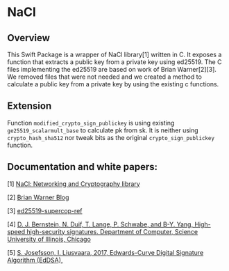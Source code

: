 # NaCl

## Overview

This Swift Package is a wrapper of NaCl library[1] written in C.
It exposes a function that extracts a public key from a private key using ed25519.
The C files implementing the ed25519 are based on work of Brian Warner[2][3].
We removed files that were not needed and we created a method to calculate a public key from a private key by using the existing c functions.

## Extension

Function `modified_crypto_sign_publickey` is using existing `ge25519_scalarmult_base` to calculate pk from sk.
It is neither using `crypto_hash_sha512` nor tweak bits as the original `crypto_sign_publickey` function.


## Documentation and white papers:

[1] [NaCl: Networking and Cryptography library](http://nacl.cr.yp.to/internals.html)

[2] [Brian Warner Blog](https://blog.mozilla.org/warner/2011/11/29/ed25519-keys)

[3] [ed25519-supercop-ref](https://github.com/warner/python-ed25519/tree/master/src/ed25519-supercop-ref)

[4] [D. J. Bernstein, N. Duif, T. Lange, P. Schwabe, and B-Y. Yang, High-speed high-security signatures. Department of Computer, Science University of Illinois, Chicago](https://ed25519.cr.yp.to/ed25519-20110926.pdf)  

[5] [S. Josefsson, I. Liusvaara, 2017, Edwards-Curve Digital Signature Algorithm (EdDSA), ](https://tools.ietf.org/html/rfc8032)
